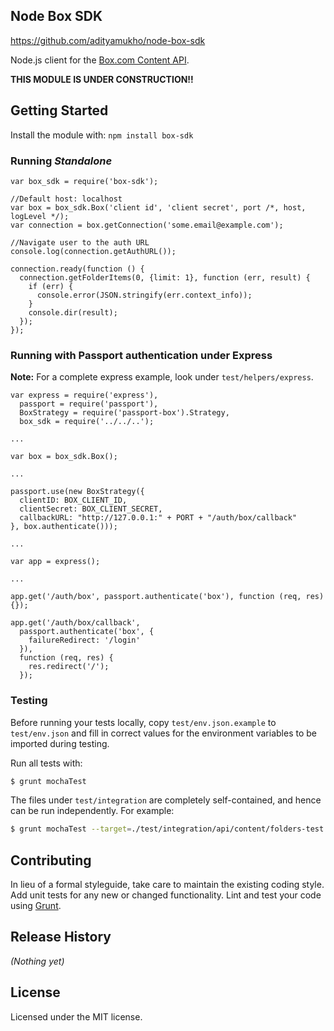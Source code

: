 ## Node Box SDK
https://github.com/adityamukho/node-box-sdk

Node.js client for the [Box.com Content API](https://developers.box.com/docs/).

**THIS MODULE IS UNDER CONSTRUCTION!!**

## Getting Started
Install the module with: `npm install box-sdk`

### Running _Standalone_

```
var box_sdk = require('box-sdk');

//Default host: localhost
var box = box_sdk.Box('client id', 'client secret', port /*, host, logLevel */);
var connection = box.getConnection('some.email@example.com');

//Navigate user to the auth URL
console.log(connection.getAuthURL());

connection.ready(function () {
  connection.getFolderItems(0, {limit: 1}, function (err, result) {
    if (err) {
      console.error(JSON.stringify(err.context_info));
    }
    console.dir(result);
  });
});
```

### Running with Passport authentication under Express
**Note:** For a complete express example, look under `test/helpers/express`.
```
var express = require('express'),
  passport = require('passport'),
  BoxStrategy = require('passport-box').Strategy,
  box_sdk = require('../../..');

...

var box = box_sdk.Box();

...

passport.use(new BoxStrategy({
  clientID: BOX_CLIENT_ID,
  clientSecret: BOX_CLIENT_SECRET,
  callbackURL: "http://127.0.0.1:" + PORT + "/auth/box/callback"
}, box.authenticate()));

...

var app = express();

...

app.get('/auth/box', passport.authenticate('box'), function (req, res) {});

app.get('/auth/box/callback',
  passport.authenticate('box', {
    failureRedirect: '/login'
  }),
  function (req, res) {
    res.redirect('/');
  });
```

### Testing
Before running your tests locally, copy `test/env.json.example` to `test/env.json` and fill in correct values for the environment variables to be imported during testing.

Run all tests with:
```bash
$ grunt mochaTest
```

The files under `test/integration` are completely self-contained, and hence can be run independently. For example:
```bash
$ grunt mochaTest --target=./test/integration/api/content/folders-test.js
```

## Contributing
In lieu of a formal styleguide, take care to maintain the existing coding style. Add unit tests for any new or changed functionality. Lint and test your code using [Grunt](http://gruntjs.com/).

## Release History
_(Nothing yet)_

## License
Licensed under the MIT license.
